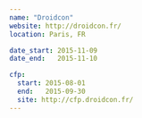 ```yaml
---
name: "Droidcon"
website: http://droidcon.fr/
location: Paris, FR

date_start: 2015-11-09
date_end:   2015-11-10

cfp:
  start: 2015-08-01
  end:   2015-09-30
  site: http://cfp.droidcon.fr/
---
```

